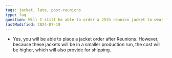 ```yaml
---
tags: jacket, late, post-reunions
type: faq
question: Will I still be able to order a 25th reunion jacket to wear for future events?
lastModified: 2024-07-19
---
```


- Yes, you will be able to place a jacket order after Reunions. However, because these jackets will be in a smaller production run, the cost will be higher, which will also provide for shipping.

<!--- If you will not be attending Reunions, email [jacket czar](mailto:p2000jackets@gmail.com) after the planning team has had a chance to recover from the weekend, but before June 5, with the subject line “LATE JACKET ORDER.”-->
